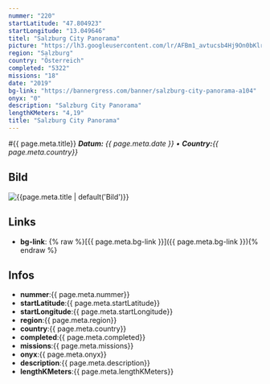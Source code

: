 ```yaml
---
nummer: "220"
startLatitude: "47.804923"
startLongitude: "13.049646"
titel: "Salzburg City Panorama"
picture: "https://lh3.googleusercontent.com/lr/AFBm1_avtucsb4Hj9On0bKlrOOzi78rndiRXw7P2jbdqaxI2nL9oDJybn6s_3YvN467rIs94o1jVXS10ZVWwnmJpmEXhCbmlyXGtYYxpPlmvCUBPBxuazHKIkluo6YUdoO8cHaZDoDvAuUkjBt73WHfx3-FDArH53w8nhS_vuLVUuGfgIMZ4uAXZNywD4qBYZyV6Xs2oVcakdzTbMSHFP-gGyL6-TknMygdJo6N6uvy4qNF6zw8Y5IUeEs0MkrZiXWgySrpo7GNnYvwzgbvLwTyE6RkKPaZcBIA31KoLShDZRP87xIdcgEyM1pD1oOHbgIeiugEPaQ_P9XLdDnXIUy3q_oPKY46fqedT54PKZzaju8XV5DZCruCzTNIxWpDqZdtiqGV3lY_kbGQD6I-Ho2nmxWZsCQD5jkVK2YgGlNvrArQfj8o_siV7zKTXBNW_gGbKG5-JnYAm6fzdyygclRTEILkv6Qa-u1hb8zVqDSeb1DP-9t4GOKQqfOXNnA8eFqxXNOBxu8U6944kPvVjuUhaXGvJKCCTVMLKLIRZ5dK15X9PwJmPaZTIqxbtn0Sgjk5FEwh_2_QUDEXMWlM1y2o5me8j_1eObYCCP2oeW9Enf_KCX46KwYHtB7V66gfjrnFEJZrssg_WvnW3P-2As7sydJWnjgy8IJx3avyiITJypskmc0FmIUU6ZZLJyS74ggekXfLHZYT4foeKPSctRJUPdXUieet3RVnzUYdJ_I1M7ObcOXofyEqd8TDkVMsaMTGfKy0z_HfCOlrulCgf3ojBoQwap64GhshPWK7S2VO0uK9JWMXiM65y9q08pHFiuNFXJkXQKEYlDRnDeyW4EkAHXPziGdUeuhz-gCO_"
region: "Salzburg"
country: "Österreich"
completed: "5322"
missions: "18"
date: "2019"
bg-link: "https://bannergress.com/banner/salzburg-city-panorama-a104"
onyx: "0"
description: "Salzburg City Panorama"
lengthKMeters: "4,19"
title: "Salzburg City Panorama"
---
```


#{{ page.meta.title}}
_**Datum:** {{ page.meta.date }} • **Country:**{{ page.meta.country}}_

## Bild
![{{page.meta.title | default('Bild')}}]({{page.meta.picture}})

## Links
- **bg-link**: {% raw %}[{{ page.meta.bg-link }}]({{ page.meta.bg-link }}){% endraw %}

## Infos
- **nummer**:{{ page.meta.nummer}}
- **startLatitude**:{{ page.meta.startLatitude}}
- **startLongitude**:{{ page.meta.startLongitude}}
- **region**:{{ page.meta.region}}
- **country**:{{ page.meta.country}}
- **completed**:{{ page.meta.completed}}
- **missions**:{{ page.meta.missions}}
- **onyx**:{{ page.meta.onyx}}
- **description**:{{ page.meta.description}}
- **lengthKMeters**:{{ page.meta.lengthKMeters}}

